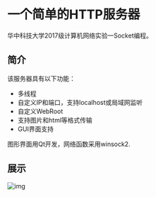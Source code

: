 
# 一个简单的HTTP服务器

华中科技大学2017级计算机网络实验一Socket编程。

## 简介

该服务器具有以下功能：

- 多线程
- 自定义IP和端口，支持localhost或局域网监听
- 自定义WebRoot
- 支持图片和html等格式传输
- GUI界面支持

图形界面用Qt开发，网络函数采用winsock2.

## 展示

![img](https://s2.ax1x.com/2019/11/22/MTLD3Q.md.png)
